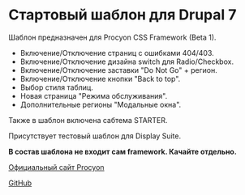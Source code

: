 # Стартовый шаблон для Drupal 7

Шаблон предназначен для Procyon CSS Framework (Beta 1).

* Включение/Отключение страниц с ошибками 404/403.
* Включение/Отключение дизайна switch для Radio/Checkbox.
* Включение/Отключение заставки "Do Not Go" + регион.
* Включение/Отключение кнопки "Back to top".
* Выбор стиля таблиц.
* Новая страница "Режима обслуживания".
* Дополнительные регионы "Модальные окна".

Также в шаблон включена сабтема STARTER.

Присутствует тестовый шаблон для Display Suite.

**В состав шаблона не входит сам framework. Качайте отдельно.**

[Официальный сайт Procyon](http://procyon.sl-7.ru)

[GitHub](https://github.com/SL7/Procyon)